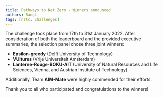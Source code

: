 ```yaml
---
title: Pathways to Net Zero - Winners announced
authors: RangL
tags: [nztc, challenges]
---
```


The challenge took place from 17th to 31st January 2022. After consideration of both the leaderboard and the provided executive summaries, the selection panel chose three joint winners:

* **Epsilon-greedy** (Delft University of Technology)
* **VUltures** (Vrije Universiteit Amsterdam)
* **Lanterne-Rouge-BOKU-AIT** (University of Natural Resources and Life Sciences, Vienna, and Austrian Institute of Technology). 

Additionally, Team **AIM-Mate** were highly commended for their efforts.

Thank you to all who participated and congratulations to the winners!
